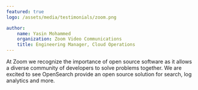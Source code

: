 ```yaml
---
featured: true
logo: /assets/media/testimonials/zoom.png

author: 
    name: Yasin Mohammed
    organization: Zoom Video Communications
    title: Engineering Manager, Cloud Operations
---
```


At Zoom we recognize the importance of open source software as it allows a diverse community of developers to solve problems together. We are excited to see OpenSearch provide an open source solution for search, log analytics and more.